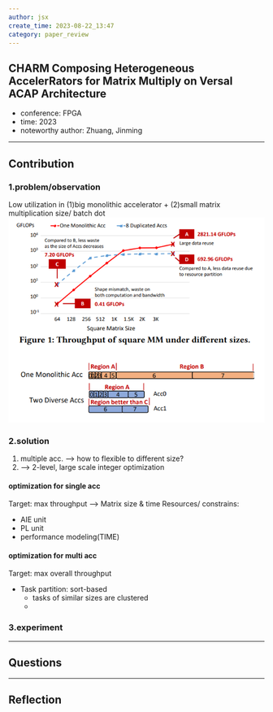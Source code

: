 ```yaml
---
author: jsx
create_time: 2023-08-22_13:47
category: paper_review
---
```

## CHARM Composing Heterogeneous AccelerRators for Matrix Multiply on Versal ACAP Architecture 
- conference: FPGA
- time: 2023
- noteworthy author: Zhuang, Jinming
---
## Contribution
### 1.problem/observation
Low utilization in (1)big monolithic accelerator + (2)small matrix multiplication size/ batch dot
![](attachments/Pasted%20image%2020230823100737.png)

### 2.solution
1. multiple acc. --> how to flexible to different size?
2. --> 2-level, large scale integer optimization

#### optimization for single acc
Target: max throughput --> Matrix size & time
Resources/ constrains:
- AIE unit
- PL unit
- performance modeling(TIME)

#### optimization for multi acc
Target: max overall throughput
- Task partition: sort-based
	- tasks of similar sizes are clustered
	- 

### 3.experiment

---
## Questions

---
## Reflection

